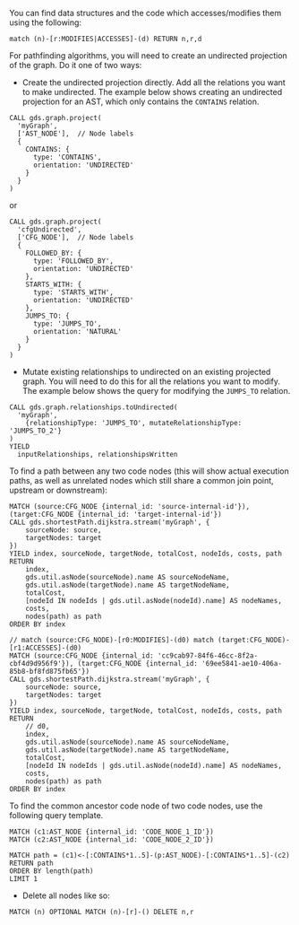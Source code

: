 You can find data structures and the code which accesses/modifies them using the following:

```
match (n)-[r:MODIFIES|ACCESSES]-(d) RETURN n,r,d
```

For pathfinding algorithms, you will need to create an undirected projection of the graph. Do it one of two ways:

- Create the undirected projection directly. Add all the relations you want to make undirected. The example below shows creating an undirected projection for an AST, which only contains the ```CONTAINS``` relation.

```
CALL gds.graph.project(
  'myGraph',
  ['AST_NODE'],  // Node labels
  {
    CONTAINS: {
      type: 'CONTAINS',
      orientation: 'UNDIRECTED'
    }
  }
)
```

or

```
CALL gds.graph.project(
  'cfgUndirected',
  ['CFG_NODE'],  // Node labels
  {
    FOLLOWED_BY: {
      type: 'FOLLOWED_BY',
      orientation: 'UNDIRECTED'
    },
    STARTS_WITH: {
      type: 'STARTS_WITH',
      orientation: 'UNDIRECTED'
    },
    JUMPS_TO: {
      type: 'JUMPS_TO',
      orientation: 'NATURAL'
    }
  }
)
```

- Mutate existing relationships to undirected on an existing projected graph. You will need to do this for all the relations you want to modify. The example below shows the query for modifying the ```JUMPS_TO``` relation.

```
CALL gds.graph.relationships.toUndirected(
  'myGraph',
    {relationshipType: 'JUMPS_TO', mutateRelationshipType: 'JUMPS_TO_2'}
)
YIELD
  inputRelationships, relationshipsWritten
```

To find a path between any two code nodes (this will show actual execution paths, as well as unrelated nodes which still share a common join point, upstream or downstream):

```
MATCH (source:CFG_NODE {internal_id: 'source-internal-id'}), (target:CFG_NODE {internal_id: 'target-internal-id'})
CALL gds.shortestPath.dijkstra.stream('myGraph', {
    sourceNode: source,
    targetNodes: target
})
YIELD index, sourceNode, targetNode, totalCost, nodeIds, costs, path
RETURN
    index,
    gds.util.asNode(sourceNode).name AS sourceNodeName,
    gds.util.asNode(targetNode).name AS targetNodeName,
    totalCost,
    [nodeId IN nodeIds | gds.util.asNode(nodeId).name] AS nodeNames,
    costs,
    nodes(path) as path
ORDER BY index
```

```
// match (source:CFG_NODE)-[r0:MODIFIES]-(d0) match (target:CFG_NODE)-[r1:ACCESSES]-(d0)
MATCH (source:CFG_NODE {internal_id: 'cc9cab97-84f6-46cc-8f2a-cbf4d9d956f9'}), (target:CFG_NODE {internal_id: '69ee5841-ae10-406a-85b8-bf8fd875fb65'})
CALL gds.shortestPath.dijkstra.stream('myGraph', {
    sourceNode: source,
    targetNodes: target
})
YIELD index, sourceNode, targetNode, totalCost, nodeIds, costs, path
RETURN
    // d0,
    index,
    gds.util.asNode(sourceNode).name AS sourceNodeName,
    gds.util.asNode(targetNode).name AS targetNodeName,
    totalCost,
    [nodeId IN nodeIds | gds.util.asNode(nodeId).name] AS nodeNames,
    costs,
    nodes(path) as path
ORDER BY index
```

To find the common ancestor code node of two code nodes, use the following query template.

```
MATCH (c1:AST_NODE {internal_id: 'CODE_NODE_1_ID'})
MATCH (c2:AST_NODE {internal_id: 'CODE_NODE_2_ID'})

MATCH path = (c1)<-[:CONTAINS*1..5]-(p:AST_NODE)-[:CONTAINS*1..5]-(c2)
RETURN path
ORDER BY length(path)
LIMIT 1
```

- Delete all nodes like so:

```
MATCH (n) OPTIONAL MATCH (n)-[r]-() DELETE n,r
```
